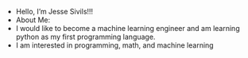 - Hello, I’m Jesse Sivils!!!
- About Me: 
-   I would like to become a machine learning engineer and am learning python as my first programming language.
-   I am interested in programming, math, and machine learning 

<!---
JesseSivils/JesseSivils is a ✨ special ✨ repository because its `README.md` (this file) appears on your GitHub profile.
You can click the Preview link to take a look at your changes.
--->
